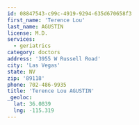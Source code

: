 ```yaml
---
id: 08847543-c99c-4919-9294-635d670658f3
first_name: 'Terence Lou'
last_name: AGUSTIN
license: M.D.
services:
  - geriatrics
category: doctors
address: '3955 W Russell Road'
city: 'Las Vegas'
state: NV
zip: '89118'
phone: 702-486-9935
title: 'Terence Lou AGUSTIN'
_geoloc:
  lat: 36.0839
  lng: -115.319
---
```

